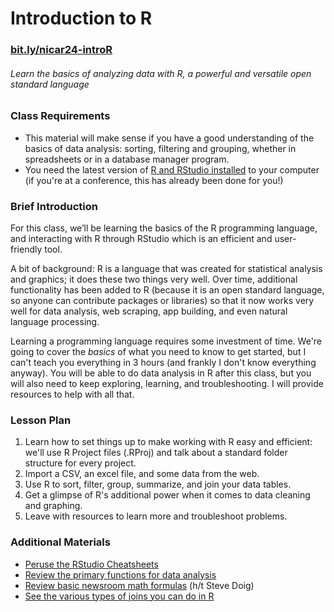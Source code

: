 # Introduction to R

### [**bit.ly/nicar24-introR**](https://bit.ly/nicar24-introR)
###### _Learn the basics of analyzing data with R, a powerful and versatile open standard language_
### Class Requirements
- This material will make sense if you have a good understanding of the basics of data analysis: sorting, filtering and grouping, whether in spreadsheets or in a database manager program.
- You need the latest version of [R and RStudio installed](https://docs.google.com/document/d/1W7WIIW9UyqOec7rU36EsQqrRvgLJGRf3_dwTcy4YvJM/edit?usp=sharing) to your computer (if you're at a conference, this has already been done for you!)

### Brief Introduction
For this class, we’ll be learning the basics of the R programming language, and interacting with R through RStudio which is an efficient and user-friendly tool. 

A bit of background: R is a language that was created for statistical analysis and graphics; it does these two things very well. Over time, additional functionality has been added to R (because it is an open standard language, so anyone can contribute packages or libraries) so that it now works very well for data analysis, web scraping, app building, and even natural language processing. 

Learning a programming language requires some investment of time. We're going to cover the _basics_ of what you need to know to get started, but I can't teach you everything in 3 hours (and frankly I don't know everything anyway). You will be able to do data analysis in R after this class, but you will also need to keep exploring, learning, and troubleshooting. I will provide resources to help with all that. 

### Lesson Plan
1. Learn how to set things up to make working with R easy and efficient: we'll use R Project files (.RProj) and talk about a standard folder structure for every project.
2. Import a CSV, an excel file, and some data from the web.
3. Use R to sort, filter, group, summarize, and join your data tables. 
4. Get a glimpse of R's additional power when it comes to data cleaning and graphing. 
5. Leave with resources to learn more and troubleshoot problems.

### Additional Materials
- [Peruse the RStudio Cheatsheets](rstudio_cheatsheets)
- [Review the primary functions for data analysis](tipsheets/R-Functions.pdf)
- [Review basic newsroom math formulas](tipsheets/Newsroom-Math-Crib-Sheet.pdf) (h/t Steve Doig)
- [See the various types of joins you can do in R](https://docs.google.com/presentation/d/1CbQiwMVWIgzh5dsNQQE76MTLhFaxqXvAJMyDFA5n0SU/edit?usp=sharing)
